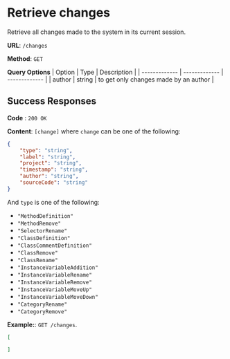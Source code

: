 # Retrieve changes
Retrieve all changes made to the system in its current session.    

**URL**: `/changes`

**Method**: `GET`

**Query Options**
| Option | Type | Description |
| ------------- | ------------- | ------------- |
| author | string | to get only changes made by an author |

## Success Responses

**Code** : `200 OK`

**Content**: `[change]` where `change` can be one of the following:
```json
{
    "type": "string",
    "label": "string",
    "project": "string",
    "timestamp": "string",
    "author": "string",
    "sourceCode": "string"
}
```
And `type` is one of the following: 

* `"MethodDefinition"`
* `"MethodRemove"`
* `"SelectorRename"` 
* `"ClassDefinition"`
* `"ClassCommentDefinition"`
* `"ClassRemove"`
* `"ClassRename"`
* `"InstanceVariableAddition"`
* `"InstanceVariableRename"`
* `"InstanceVariableRemove"`
* `"InstanceVariableMoveUp"`
* `"InstanceVariableMoveDown"`
* `"CategoryRename"`
* `"CategoryRemove"`

**Example:**: `GET /changes`.
```json
[

]
```